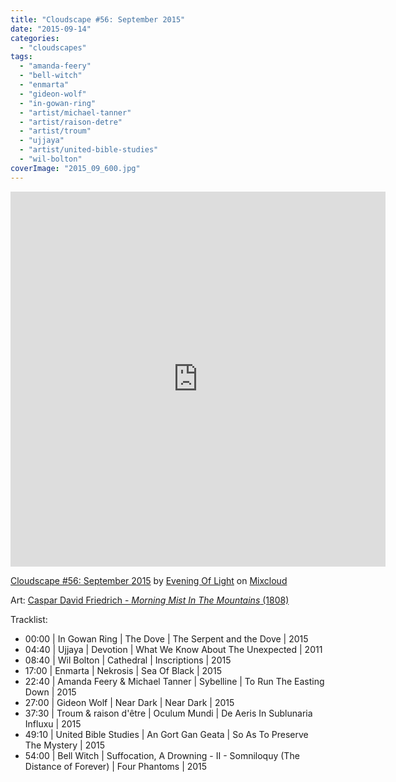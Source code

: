 ```yaml
---
title: "Cloudscape #56: September 2015"
date: "2015-09-14"
categories: 
  - "cloudscapes"
tags: 
  - "amanda-feery"
  - "bell-witch"
  - "enmarta"
  - "gideon-wolf"
  - "in-gowan-ring"
  - "artist/michael-tanner"
  - "artist/raison-detre"
  - "artist/troum"
  - "ujjaya"
  - "artist/united-bible-studies"
  - "wil-bolton"
coverImage: "2015_09_600.jpg"
---
```


<iframe src="https://www.mixcloud.com/widget/iframe/?embed_type=widget_standard&amp;embed_uuid=a0fe2f94-5518-4452-8327-acf746425c21&amp;feed=https%3A%2F%2Fwww.mixcloud.com%2Feveningoflight%2Fcloudscape-56-september-2015%2F&amp;replace=0" width="600" height="600" frameborder="0"></iframe>

[Cloudscape #56: September 2015](https://www.mixcloud.com/eveningoflight/cloudscape-56-september-2015/?utm_source=widget&utm_medium=web&utm_campaign=base_links&utm_term=resource_link) by [Evening Of Light](https://www.mixcloud.com/eveningoflight/?utm_source=widget&utm_medium=web&utm_campaign=base_links&utm_term=profile_link) on [Mixcloud](https://www.mixcloud.com/?utm_source=widget&utm_medium=web&utm_campaign=base_links&utm_term=homepage_link)

Art: [Caspar David Friedrich - _Morning Mist In The Mountains_ (1808)](http://www.wikiart.org/en/caspar-david-friedrich/morning-mist-in-the-mountains-1808)

Tracklist:

- 00:00 | In Gowan Ring | The Dove | The Serpent and the Dove | 2015
- 04:40 | Ujjaya | Devotion | What We Know About The Unexpected | 2011
- 08:40 | Wil Bolton | Cathedral | Inscriptions | 2015
- 17:00 | Enmarta | Nekrosis | Sea Of Black | 2015
- 22:40 | Amanda Feery & Michael Tanner | Sybelline | To Run The Easting Down | 2015
- 27:00 | Gideon Wolf | Near Dark | Near Dark | 2015
- 37:30 | Troum & raison d'être | Oculum Mundi | De Aeris In Sublunaria Influxu | 2015
- 49:10 | United Bible Studies | An Gort Gan Geata | So As To Preserve The Mystery | 2015
- 54:00 | Bell Witch | Suffocation, A Drowning - II - Somniloquy (The Distance of Forever) | Four Phantoms | 2015
